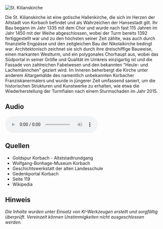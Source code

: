 ![St. Kilianskirche](./images/korbach/p4.jpg)

Die St. Kilianskirche ist eine gotische Hallenkirche, die sich im Herzen der Altstadt von Korbach befindet und als Wahrzeichen der Hansestadt gilt. Ihr Bau begann im Jahr 1335 mit dem Chor und wurde nach fast 115 Jahren im Jahr 1450 mit der Weihe abgeschlossen, wobei der Turm bereits 1392 fertiggestellt war und zu den höchsten seiner Zeit zählte, was auch durch finanzielle Engpässe und den zeitgleichen Bau der Nikolaikirche bedingt war. Architektonisch zeichnet sie sich durch ihre dreischiffige Bauweise, einen markanten Westturm, und ein polygonales Chorhaupt aus, wobei das Südportal in seiner Größe und Qualität im Umkreis einzigartig ist und die Fassade von zahlreichen Fabelwesen und den bekannten "Heule- und Lachemännchen" geziert wird. Im Inneren beherbergt die Kirche unter anderem Altargemälde des namentlich unbekannten Korbacher Franziskanermalers und wurde in jüngerer Zeit umfassend saniert, um die historischen Strukturen und Kunstwerke zu erhalten, wie etwa die Wiederherstellung der Turmfialen nach einem Sturmschaden im Jahr 2015.

## Audio

<audio controls class="full-width-audio">
  <source src="locales/korbach/de/p4.mp3" type="audio/mpeg">
  Dein Browser unterstützt kein Audioelement.
</audio>

## Quellen

- Goldspur Korbach - Altststadtrundgang
- Wolfgang-Bonhage-Museum Korbach
- Geschichtswerkstatt der alten Landesschule
- Gedenkportal Korbach
- Seite 119
- Wikipedia

## Hinweis

_Die Inhalte wurden unter Einsatz von KI-Werkzeugen erstellt und sorgfältig überprüft. Vereinzelt können Unstimmigkeiten nicht ausgeschlossen werden._